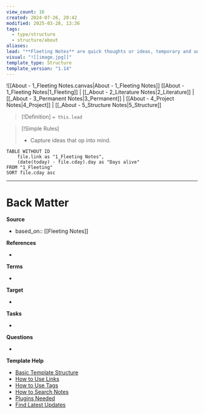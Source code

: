 ```yaml
---
view_count: 16
created: 2024-07-26, 20:42
modified: 2025-03-28, 13:36
tags:
  - type/structure
  - structure/about
aliases: 
lead: "**Fleeting Notes** are quick thoughts or ideas, temporary and unstructured. They capture raw ideas before they are lost. Use them for jotting down spontaneous insights, brainstorming, or initial reflections."
visual: "![[image.jpg]]"
template_type: Structure
template_version: "1.14"
---
```

<!--  See "Template Help" below for using properties -->


<!-- Visual or sketchnote if available -->

![[About - 1_Fleeting Notes.canvas|About - 1_Fleeting Notes]]
[[About - 1_Fleeting Notes|1_Fleeting]] | [[_About - 2_Literature Notes|2_Literature]] | [[_About - 3_Permanent Notes|3_Permanent]] | [[About - 4_Project Notes|4_Project]] | [[_About - 5_Structure Notes|5_Structure]]


<!--  Summarized structure from "lead"-key  in properties section -->

> [!Definition]
> `= this.lead`

> [!Simple Rules]
> - Capture ideas that op into mind.

<!-- Main STRUCTURE of my content -->

<!-- Dataview table. Use as example and modify. -->
```dataview
TABLE WITHOUT ID 
	file.link as "1_Fleeting Notes", 
	(date(today) - file.cday).day as "Days alive" 
FROM "1_Fleeting"
SORT file.cday asc 
```


---
# Back Matter

**Source**
<!-- Always keep a link to the source- --> 
- based_on:: [[Fleeting Notes]]

**References**
<!-- Links to pages not referenced in the content. -->
- 

**Terms**
<!-- Links to definition pages. -->
- 

**Target**
<!-- Link to project note or externaly published content. -->
- 

**Tasks**
<!-- What remains to be done with this note? --> 
- 

**Questions**
<!-- What remains for you to consider? --> 
- 

**Template Help**
<!-- Links to external help pages on GitHub. -->
- [Basic Template Structure](https://github.com/groepl/Obsidian-Templates#basic-template-structure)
- [How to Use Links](https://github.com/groepl/Obsidian-Templates#how-to-use-links)
- [How to Use Tags](https://github.com/groepl/Obsidian-Templates#how-to-use-tags)
- [How to Search Notes](https://github.com/groepl/Obsidian-Templates#how-to-search-notes)
- [Plugins Needed](https://github.com/groepl/Obsidian-Templates#obsidian-plugins-needed)
- [Find Latest Updates](https://github.com/groepl/Obsidian-Templates)
